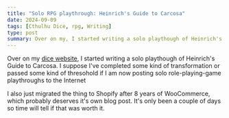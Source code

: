 ```yaml
---
title: "Solo RPG playthrough: Heinrich's Guide to Carcosa"
date: 2024-09-09
tags: [Cthulhu Dice, rpg, Writing]
type: post
summary: Over on my, I started writing a solo playthough of Heinrich's Guide to Carcosa.
---
```


Over on my [dice website](https://cthulhudice.com/blogs/blog/solo-call-of-cthulhu-playthrough-heinrichs-guide-to-carcosa-part-1-character-creation), I started writing a solo playthough of Heinrich's Guide to Carcosa. I suppose I've completed some kind of transformation or passed some kind of thresohold if I am now posting solo role-playing-game playthroughs to the Internet

I also just migrated the thing to Shopify after 8 years of WooCommerce, which probably deserves it's own blog post. It's only been a couple of days so time will tell if that was worth it.
